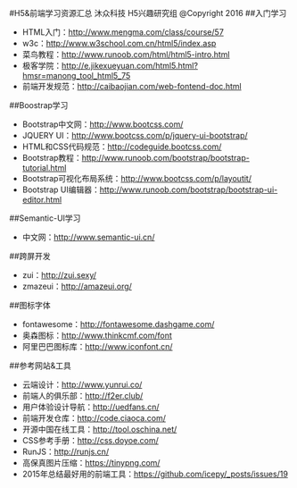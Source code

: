 #H5&前端学习资源汇总
                   沐众科技 H5兴趣研究组 @Copyright 2016
##入门学习
- HTML入门：http://www.mengma.com/class/course/57
- w3c：http://www.w3school.com.cn/html5/index.asp
- 菜鸟教程：http://www.runoob.com/html/html5-intro.html
- 极客学院：http://e.jikexueyuan.com/html5.html?hmsr=manong_tool_html5_75
- 前端开发规范：http://caibaojian.com/web-fontend-doc.html

##Boostrap学习
- Bootstrap中文网：http://www.bootcss.com/
- JQUERY UI：http://www.bootcss.com/p/jquery-ui-bootstrap/
- HTML和CSS代码规范：http://codeguide.bootcss.com/
- Bootstrap教程：http://www.runoob.com/bootstrap/bootstrap-tutorial.html
- Bootstrap可视化布局系统：http://www.bootcss.com/p/layoutit/
- Bootstrap UI编辑器：http://www.runoob.com/bootstrap/bootstrap-ui-editor.html

##Semantic-UI学习
- 中文网：http://www.semantic-ui.cn/

##跨屏开发
- zui：http://zui.sexy/
- zmazeui：http://amazeui.org/

##图标字体
- fontawesome：http://fontawesome.dashgame.com/
- 奥森图标：http://www.thinkcmf.com/font
- 阿里巴巴图标库：http://www.iconfont.cn/

##参考网站&工具
- 云端设计：http://www.yunrui.co/
- 前端人的俱乐部：http://f2er.club/
- 用户体验设计导航：http://uedfans.cn/
- 前端开发仓库：http://code.ciaoca.com/
- 开源中国在线工具：http://tool.oschina.net/
- CSS参考手册：http://css.doyoe.com/
- RunJS：http://runjs.cn/
- 高保真图片压缩：https://tinypng.com/
- 2015年总结最好用的前端工具：https://github.com/icepy/_posts/issues/19
